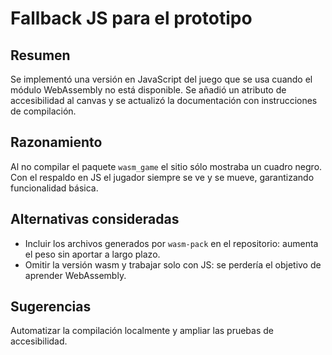 # Fallback JS para el prototipo

## Resumen
Se implementó una versión en JavaScript del juego que se usa cuando el módulo WebAssembly no está disponible. Se añadió un atributo de accesibilidad al canvas y se actualizó la documentación con instrucciones de compilación.

## Razonamiento
Al no compilar el paquete `wasm_game` el sitio sólo mostraba un cuadro negro. Con el respaldo en JS el jugador siempre se ve y se mueve, garantizando funcionalidad básica.

## Alternativas consideradas
- Incluir los archivos generados por `wasm-pack` en el repositorio: aumenta el peso sin aportar a largo plazo.
- Omitir la versión wasm y trabajar solo con JS: se perdería el objetivo de aprender WebAssembly.

## Sugerencias
Automatizar la compilación localmente y ampliar las pruebas de accesibilidad.


